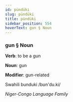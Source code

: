 ```yaml
---
id: pündüki
slug: pündüki
title: pündüki
sidebar_position: 554
hoverText: gun § Noun
---
```


### gun § Noun

**Verb**: to be a gun

**Noun**: gun

**Modifier**: gun-related

Swahili bunduki /bʊn'du.ki/

*Niger-Congo Language Family*